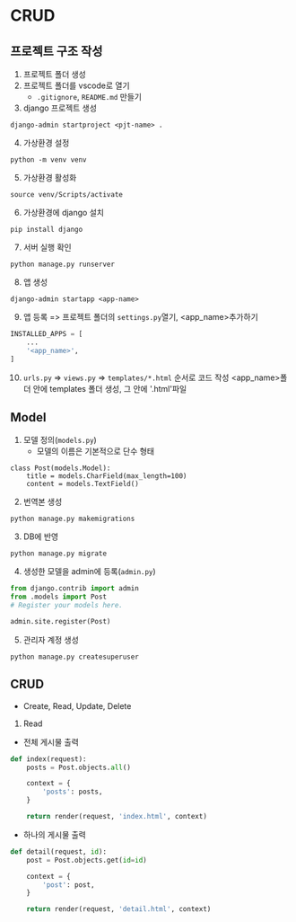 # CRUD

## 프로젝트 구조 작성

1. 프로젝트 폴더 생성
2. 프로젝트 폴더를 vscode로 열기
    - `.gitignore`, `README.md` 만들기
3. django 프로젝트 생성
```
django-admin startproject <pjt-name> . 
```

4. 가상환경 설정
```
python -m venv venv
```

5. 가상환경 활성화
```
source venv/Scripts/activate
```

6. 가상환경에 django 설치
```
pip install django
```

7. 서버 실행 확인
```
python manage.py runserver
```

8. 앱 생성
```
django-admin startapp <app-name>
```

9. 앱 등록 => 프로젝트 폴더의 `settings.py`열기, <app_name>추가하기
```python
INSTALLED_APPS = [
    ...
    '<app_name>',
]
```

10. `urls.py` => `views.py` => `templates/*.html` 순서로 코드 작성 
<app_name>폴더 안에 templates 폴더 생성, 그 안에 '.html'파일 

## Model

1. 모델 정의(`models.py`)
    - 모델의 이름은 기본적으로 단수 형태
```
class Post(models.Model):
    title = models.CharField(max_length=100)
    content = models.TextField()
``` 
2. 번역본 생성
```
python manage.py makemigrations
```

3. DB에 반영
```
python manage.py migrate
```

4. 생성한 모델을 admin에 등록(`admin.py`)
```python
from django.contrib import admin
from .models import Post
# Register your models here.

admin.site.register(Post)
```

5. 관리자 계정 생성
```
python manage.py createsuperuser
```

## CRUD
- Create, Read, Update, Delete

1. Read
- 전체 게시물 출력
```python
def index(request):
    posts = Post.objects.all()

    context = {
        'posts': posts,
    }

    return render(request, 'index.html', context)
```
- 하나의 게시물 출력
```python
def detail(request, id):
    post = Post.objects.get(id=id)

    context = {
        'post': post,
    }

    return render(request, 'detail.html', context)
```